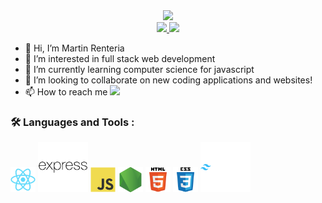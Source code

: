<div id="header" align="center">
  <img src="https://media.giphy.com/media/igRW3jH2LcCVzMqi5F/giphy.gif" width="300"/>
</div>

<div id="badges" align="center">
  <a href="https://linkedin.com/in/martin-renteria-b8744029a"><img src="https://img.shields.io/badge/LinkedIn-blue?logo={martin-renteria-b8744029a}&logoColor=white&style=for-the-badge"/>
  </a>
  <a href="https://www.youtube.com/channel/UCs7V-640lAJ2worjxJxYxbg">
  <img src="https://img.shields.io/badge/YouTube-red?style=for-the-badge&logo={martinrenteria4513}&logoColor=white"/>
  </a>
</div>



- 👋 Hi, I’m Martin Renteria
- 👀 I’m interested in full stack web development
- 🌱 I’m currently learning computer science for javascript
- 💞️ I’m looking to collaborate on new coding applications and websites!
- 📫 How to reach me <a href="www.linkedin.com/in/martin-renteria-b8744029a"><img src="https://img.shields.io/badge/LinkedIn-blue?logo={martin-renteria-b8744029a}&logoColor=white&style=for-the-badge"/>
  </a>


### :hammer_and_wrench: Languages and Tools :
<div>
  <img src="https://github.com/devicons/devicon/blob/master/icons/react/react-original.svg" height=40 width=40/>
  <img src="https://github.com/devicons/devicon/blob/master/icons/express/express-original-wordmark.svg" heigth=80 width=80/>
  <img src="https://github.com/devicons/devicon/blob/master/icons/javascript/javascript-original.svg" height=40 width=40/>
  <img src="https://github.com/devicons/devicon/blob/master/icons/nodejs/nodejs-original.svg" height=40 width=40/>
  <img src="https://github.com/devicons/devicon/blob/master/icons/html5/html5-original-wordmark.svg" height=40 width=40/>
  <img src="https://github.com/devicons/devicon/blob/master/icons/css3/css3-original-wordmark.svg" height=40 width=40/>
  <img src="https://github.com/devicons/devicon/blob/master/icons/tailwindcss/tailwindcss-original-wordmark.svg" height=80 width=80/>
</div>
  
  
  <!---
mrent32/mrent32 is a ✨ special ✨ repository because its `README.md` (this file) appears on your GitHub profile.
You can click the Preview link to take a look at your changes.
--->
